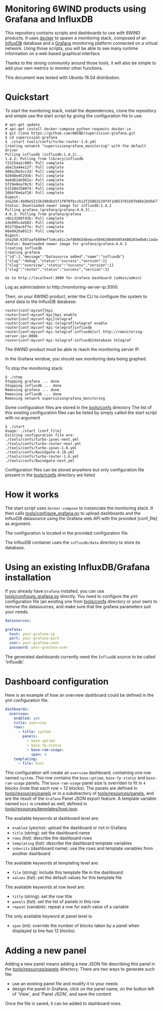 # Monitoring 6WIND products using Grafana and InfluxDB

This repository contains scripts and dashboards to use with 6WIND products. It uses [docker](https://www.docker.com/) to spawn a monitoring stack, composed of an [InfluxDB](https://docs.influxdata.com/influxdb/) database and a [Grafana](http://docs.grafana.org) monitoring platform connected on a virtual network. Using those scripts, you will be able to see many runtime information on a web based graphical interface.

Thanks to the strong community around those tools, it will also be simple to add your own metrics to monitor other functions.

This document was tested with Ubuntu 16.04 distribution.

Quickstart
==========

To start the monitoring stack, install the dependencies, clone the repository and simple use the start script by giving the configuration file to use:

```console
# apt-get update
# apt-get install docker-compose python-requests docker.io
$ git clone https://github.com/6WIND/supervision-grafana.git
$ cd supervision-grafana
$ ./start tools/confs/turbo-router-1.6.yml
Creating network "supervisiongrafana_monitoring" with the default driver
Pulling influxdb (influxdb:1.4.2)...
1.4.2: Pulling from library/influxdb
723254a2c089: Pull complete
abe15a44e12f: Pull complete
409a28e3cc3d: Pull complete
920d0ed5293b: Pull complete
4e6d61de962a: Pull complete
5f29e8ea78c9: Pull complete
b15384258074: Pull complete
20bbf0e6af28: Pull complete
Digest: sha256:4b08e5315b198dbd1f1f070fbccb12f258b3219f4f1d85370156fb0bb2b95677
Status: Downloaded newer image for influxdb:1.4.2
Pulling grafana (grafana/grafana:4.6.3)...
4.6.3: Pulling from grafana/grafana
c6b13209f43b: Pull complete
a3ed95caeb02: Pull complete
051738ac6f7e: Pull complete
66e042ba6513: Pull complete
Digest: sha256:6397aafb899ef7a9ca61c2ef80863dbebce504620b044954d80203e0b8c1ada4
Status: Downloaded newer image for grafana/grafana:4.6.3
Creating influxdb
Creating grafana
{"id":1,"message":"Datasource added","name":"influxdb"}
{"slug":"debug","status":"success","version":1}
{"slug":"overview","status":"success","version":1}
{"slug":"router","status":"success","version":1}

Go to http://localhost:3000 for Grafana dashboard (admin/admin)
```

Log as admin/admin to http://monitoring-server-ip:3000.

Then, on your 6WIND product, enter the CLI to configure the system to send data to the InfluxDB database:

```console
router{conf:myconf}kpi
router{conf:myconf-kpi}kpi enable
router{conf:myconf-kpi}telegraf
router{conf:myconf-kpi-telegraf}telegraf enable
router{conf:myconf-kpi-telegraf}influxdb
router{conf:myconf-kpi-telegraf-influxdb}url http://<monitoring-server-ip>:8086
router{conf:myconf-kpi-telegraf-influxdb}database telegraf
```

The 6WIND product must be able to reach the monitoring server IP.

In the Grafana window, you should see monitoring data being graphed.

To stop the monitoring stack:

```console
$ ./stop
Stopping grafana ... done
Stopping influxdb ... done
Removing grafana ... done
Removing influxdb ... done
Removing network supervisiongrafana_monitoring
```

Some configuration files are stored in the [tools/confs](./tools/confs) directory
The list of this existing configuration files can be listed by simply called the start script with no argument

```console
$ ./start
Usage: ./start [conf_file]
Existing configuration file are:
./tools/confs/turbo-ipsec-next.yml
./tools/confs/turbo-router-next.yml
./tools/confs/turbo-ipsec-1.6.yml
./tools/confs/6windgate-4.19.yml
./tools/confs/turbo-router-1.6.yml
./tools/confs/6windgate-next.yml
```

Configuration files can be stored anywhere but only configuration file present in the [tools/confs](./tools/confs) directory are listed

How it works
============

The start script uses ``docker-compose`` to instanciate the monitoring stack. It then calls [tools/configure_grafana.py](./tools/configure_grafana.py) to upload dashboards and the InfluxDB datasource using the Grafana web API with the provided [conf_file] as argument.

The configuration is located in the provided configuration file.

The InfluxDB container uses the ``influxdb/data`` directory to store its database.

Using an existing InfluxDB/Grafana installation
===============================================

If you already have ``Grafana`` installed, you can use [tools/configure_grafana.py](./tools/configure_grafana.py) directly. You need to configure the yml configuration file (an existing one from [tools/confs](./tools/confs) directory or your own) to remove the datasources, and make sure that the grafana parameters suit your needs.

```yaml
datasources:

grafana:
  host: your-grafana-ip
  port: your-grafana-port
  user: your-grafana-user
  password: your-grafana-user
```

The generated dashboards currently need the ``InfluxDB`` source to be called 'influxdb'.

Dashboard configuration
=======================

Here is an example of how an overview dashboard could be defined in the yml configuration file.

```yaml
dashboards:
  overview:
    enabled: yes
    title: overview
    rows:
      - title: system
        panels:
          - base-uptime
          - base-fp-status
          - base-ram-usage:
            span: 4
    templating:
      - file: host
```

This configuration will create an ``overview`` dashboard, containing one row named ``system``. This row contains the ``base-uptime``, ``base-fp-status`` and ``base-ram-usage`` panels. The ``base-ram-usage`` panel size is overriden to fit in ``4`` blocks (note that each row = 12 blocks). The panels are defined in [tools/resources/panels](./tools/resources/panels) or in a subdirectory of [tools/resources/panels](./tools/resources/panels), and are the result of the ``Grafana`` Panel JSON export feature. A template variable named ``host`` is created as well, defined in [tools/resources/templates/host.json](./tools/resources/templates/host.json).

The available keywords at dashboard level are:
- ``enabled`` (yes/no): upload the dashboard or not in Grafana
- ``title`` (string): set the dashboard name
- ``rows`` (list): describe the dashboard rows
- ``templating`` (list): describe the dashboard template variables
- ``inherits`` (dashboard name): use the rows and template variables from another dashboard

The available keywords at templating level are:
- ``file`` (string): include this template file in the dashboard
- ``values`` (list): set the default values for this template file

The available keywords at row level are:
- ``title`` (string): set the row title
- ``panels`` (list): set the list of panels in this row
- ``repeat`` (variable): repeat a row for each value of a variable

The only available keyword at panel level is:
- ``span`` (int): override the number of blocks taken by a panel when displayed (a line has 12 blocks).

Adding a new panel
==================

Adding a new panel means adding a new JSON file describing this panel in the [tools/resources/panels](./tools/resources/panels) directory. There are two ways to generate such file:
- use an existing panel file and modify it to your needs
- design the panel in Grafana, click on the panel name, on the button left of
  'View', and 'Panel JSON', and save the content

Once the file is saved, it can be added to dashboard rows.
